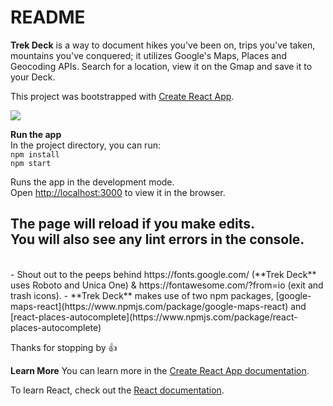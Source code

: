 # README

**Trek Deck** is a way to document hikes you've been on, trips you've taken, mountains you've conquered; it utilizes Google's Maps, Places and Geocoding APIs. Search for a location, view it on the Gmap and save it to your Deck.

This project was bootstrapped with [Create React App](https://github.com/facebook/create-react-app).

![](trekDeck.gif)

**Run the app**<br>
In the project directory, you can run:<br>
 `npm install` <br>
 `npm start`

Runs the app in the development mode.<br>
Open [http://localhost:3000](http://localhost:3000) to view it in the browser.

The page will reload if you make edits.<br>
You will also see any lint errors in the console.
<br>
------------------------------------------------------------------------------------------------------------------------------
<br>
- Shout out to the peeps behind https://fonts.google.com/ (**Trek Deck** uses Roboto and Unica One) & https://fontawesome.com/?from=io (exit and trash icons). 
- **Trek Deck** makes use of two npm packages, [google-maps-react](https://www.npmjs.com/package/google-maps-react) and [react-places-autocomplete](https://www.npmjs.com/package/react-places-autocomplete)




Thanks for stopping by :thumbsup: 

**Learn More**
You can learn more in the [Create React App documentation](https://facebook.github.io/create-react-app/docs/getting-started).

To learn React, check out the [React documentation](https://reactjs.org/).
